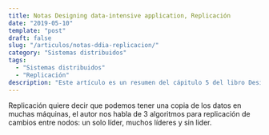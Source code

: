 ```yaml
---
title: Notas Designing data-intensive application, Replicación
date: "2019-05-10"
template: "post"
draft: false
slug: "/articulos/notas-ddia-replicacion/"
category: "Sistemas distribuidos"
tags:
  - "Sistemas distribuidos"
  - "Replicación"
description: "Este artículo es un resumen del cápitulo 5 del libro Designing data-intensive application, este capítulo nos habla acerca de la replicación."
---
```


Replicación quiere decir que podemos tener una copia de los datos en muchas máquinas, el autor nos habla de 3 algoritmos para replicación de cambios entre nodos: un solo líder, muchos líderes y sin lider.
